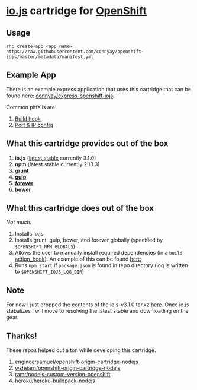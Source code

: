 # [io.js](https://iojs.org/) cartridge for [OpenShift](https://www.openshift.com/)

## Usage

`rhc create-app <app name> https://raw.githubusercontent.com/connyay/openshift-iojs/master/metadata/manifest.yml`

## Example App

There is an example express application that uses this cartridge that can be found here: [connyay/express-openshift-iojs](https://github.com/connyay/express-openshift-iojs).

Common pitfalls are:

1. [Build hook](https://github.com/connyay/express-openshift-iojs/blob/master/.openshift/action_hooks/build)
2. [Port & IP config](https://github.com/connyay/express-openshift-iojs/blob/master/app.js#L6-L7)


What this cartridge provides out of the box
---
1. **io.js** ([latest stable](http://semver.io/iojs/stable) currently 3.1.0)
2. **npm** (latest stable currently 2.13.3)
3. **[grunt](https://www.npmjs.com/package/grunt-cli)**
4. **[gulp](https://www.npmjs.com/package/gulp)**
5. **[forever](https://www.npmjs.com/package/forever)**
6. **[bower](https://www.npmjs.com/package/bower)**

What this cartridge does out of the box
---
*Not much.*

1. Installs io.js
2. Installs grunt, gulp, bower, and forever globally (specified by `$OPENSHIFT_NPM_GLOBALS`)
3. Allows the user to manually install required dependencies (in a `build` [action_hook](http://openshift.github.io/documentation/oo_user_guide.html#action-hooks)). An example of this can be found [here](template/.openshift/action_hooks/build)
4. Runs `npm start` if `package.json` is found in repo directory (log is written to `$OPENSHIFT_IOJS_LOG_DIR`)

Note
---
For now I just dropped the contents of the iojs-v3.1.0.tar.xz [here](bin/iojs). Once io.js stabalizes I will move to resolving the latest stable and downloading on the gear.

Thanks!
---
These repos helped out a ton while developing this cartridge.

1. [engineersamuel/openshift-origin-cartridge-nodejs](https://github.com/engineersamuel/openshift-origin-cartridge-nodejs)
2. [wshearn/openshift-origin-cartridge-nodejs](https://github.com/wshearn/openshift-origin-cartridge-nodejs)
3. [ramr/nodejs-custom-version-openshift](https://github.com/ramr/nodejs-custom-version-openshift)
4. [heroku/heroku-buildpack-nodejs](https://github.com/heroku/heroku-buildpack-nodejs)
